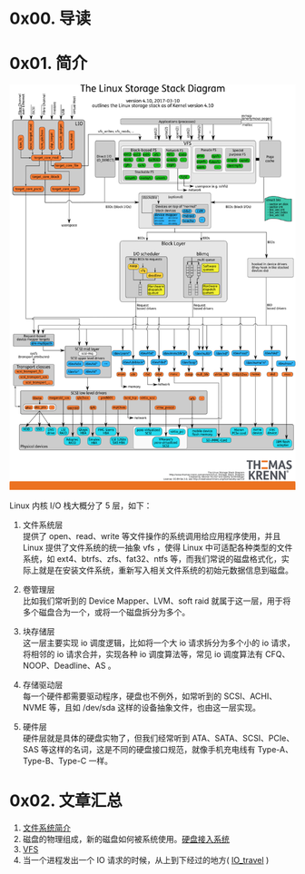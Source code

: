 # 0x00. 导读

# 0x01. 简介

![Alt text](../../pic/linux/filesystem/LinuxStorageStackDiagram.png)

Linux 内核 I/O 栈大概分了 5 层，如下：

1. 文件系统层  
提供了 open、read、write 等文件操作的系统调用给应用程序使用，并且 Linux 提供了文件系统的统一抽象 vfs ，使得 Linux 中可适配各种类型的文件系统，如 ext4、btrfs、zfs、fat32、ntfs 等，而我们常说的磁盘格式化，实际上就是在安装文件系统，重新写入相关文件系统的初始元数据信息到磁盘。

2. 卷管理层  
比如我们常听到的 Device Mapper、LVM、soft raid 就属于这一层，用于将多个磁盘合为一个，或将一个磁盘拆分为多个。

3. 块存储层  
这一层主要实现 io 调度逻辑，比如将一个大 io 请求拆分为多个小的 io 请求，将相邻的 io 请求合并，实现各种 io 调度算法等，常见 io 调度算法有 CFQ、NOOP、Deadline、AS 。

4. 存储驱动层  
每一个硬件都需要驱动程序，硬盘也不例外，如常听到的 SCSI、ACHI、NVME 等，且如 /dev/sda 这样的设备抽象文件，也由这一层实现。

5. 硬件层  
硬件层就是具体的硬盘实物了，但我们经常听到 ATA、SATA、SCSI、PCIe、SAS 等这样的名词，这是不同的硬盘接口规范，就像手机充电线有 Type-A、Type-B、Type-C 一样。

# 0x02. 文章汇总

1. [文件系统简介](./filesys01.md)
2. 磁盘的物理组成，新的磁盘如何被系统使用。[硬盘接入系统](./filesys02.md)
3. [VFS](./filesys04.md)
4. 当一个进程发出一个 IO 请求的时候，从上到下经过的地方( [IO_travel](./IO_travel.md) )